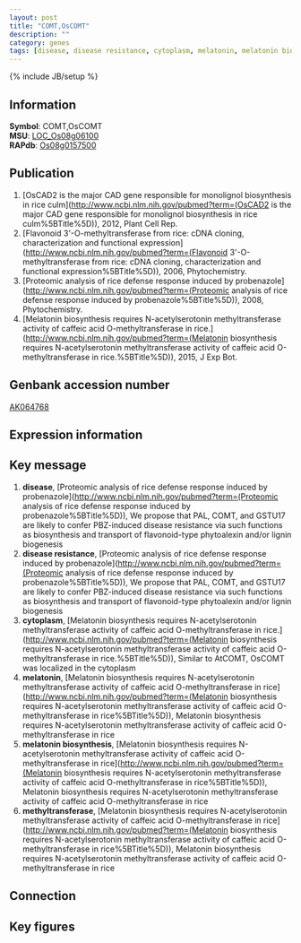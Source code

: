 ```yaml
---
layout: post
title: "COMT,OsCOMT"
description: ""
category: genes
tags: [disease, disease resistance, cytoplasm, melatonin, melatonin biosynthesis, methyltransferase, Gene]
---
```

{% include JB/setup %}

## Information
__Symbol__: COMT,OsCOMT  
__MSU__: [LOC_Os08g06100](http://rice.plantbiology.msu.edu/cgi-bin/ORF_infopage.cgi?orf=LOC_Os08g06100)  
__RAPdb__: [Os08g0157500](http://rapdb.dna.affrc.go.jp/viewer/gbrowse_details/irgsp1?name=Os08g0157500)  

## Publication
1. [OsCAD2 is the major CAD gene responsible for monolignol biosynthesis in rice culm](http://www.ncbi.nlm.nih.gov/pubmed?term=(OsCAD2 is the major CAD gene responsible for monolignol biosynthesis in rice culm%5BTitle%5D)), 2012, Plant Cell Rep.
2. [Flavonoid 3'-O-methyltransferase from rice: cDNA cloning, characterization and functional expression](http://www.ncbi.nlm.nih.gov/pubmed?term=(Flavonoid 3'-O-methyltransferase from rice: cDNA cloning, characterization and functional expression%5BTitle%5D)), 2006, Phytochemistry.
3. [Proteomic analysis of rice defense response induced by probenazole](http://www.ncbi.nlm.nih.gov/pubmed?term=(Proteomic analysis of rice defense response induced by probenazole%5BTitle%5D)), 2008, Phytochemistry.
4. [Melatonin biosynthesis requires N-acetylserotonin methyltransferase activity of caffeic acid O-methyltransferase in rice.](http://www.ncbi.nlm.nih.gov/pubmed?term=(Melatonin biosynthesis requires N-acetylserotonin methyltransferase activity of caffeic acid O-methyltransferase in rice.%5BTitle%5D)), 2015, J Exp Bot.

## Genbank accession number
[AK064768](http://www.ncbi.nlm.nih.gov/nuccore/AK064768)

## Expression information

## Key message
1. __disease__, [Proteomic analysis of rice defense response induced by probenazole](http://www.ncbi.nlm.nih.gov/pubmed?term=(Proteomic analysis of rice defense response induced by probenazole%5BTitle%5D)),  We propose that PAL, COMT, and GSTU17 are likely to confer PBZ-induced disease resistance via such functions as biosynthesis and transport of flavonoid-type phytoalexin and/or lignin biogenesis
2. __disease resistance__, [Proteomic analysis of rice defense response induced by probenazole](http://www.ncbi.nlm.nih.gov/pubmed?term=(Proteomic analysis of rice defense response induced by probenazole%5BTitle%5D)),  We propose that PAL, COMT, and GSTU17 are likely to confer PBZ-induced disease resistance via such functions as biosynthesis and transport of flavonoid-type phytoalexin and/or lignin biogenesis
3. __cytoplasm__, [Melatonin biosynthesis requires N-acetylserotonin methyltransferase activity of caffeic acid O-methyltransferase in rice.](http://www.ncbi.nlm.nih.gov/pubmed?term=(Melatonin biosynthesis requires N-acetylserotonin methyltransferase activity of caffeic acid O-methyltransferase in rice.%5BTitle%5D)),  Similar to AtCOMT, OsCOMT was localized in the cytoplasm
4. __melatonin__, [Melatonin biosynthesis requires N-acetylserotonin methyltransferase activity of caffeic acid O-methyltransferase in rice](http://www.ncbi.nlm.nih.gov/pubmed?term=(Melatonin biosynthesis requires N-acetylserotonin methyltransferase activity of caffeic acid O-methyltransferase in rice%5BTitle%5D)), Melatonin biosynthesis requires N-acetylserotonin methyltransferase activity of caffeic acid O-methyltransferase in rice
5. __melatonin biosynthesis__, [Melatonin biosynthesis requires N-acetylserotonin methyltransferase activity of caffeic acid O-methyltransferase in rice](http://www.ncbi.nlm.nih.gov/pubmed?term=(Melatonin biosynthesis requires N-acetylserotonin methyltransferase activity of caffeic acid O-methyltransferase in rice%5BTitle%5D)), Melatonin biosynthesis requires N-acetylserotonin methyltransferase activity of caffeic acid O-methyltransferase in rice
6. __methyltransferase__, [Melatonin biosynthesis requires N-acetylserotonin methyltransferase activity of caffeic acid O-methyltransferase in rice](http://www.ncbi.nlm.nih.gov/pubmed?term=(Melatonin biosynthesis requires N-acetylserotonin methyltransferase activity of caffeic acid O-methyltransferase in rice%5BTitle%5D)), Melatonin biosynthesis requires N-acetylserotonin methyltransferase activity of caffeic acid O-methyltransferase in rice

## Connection

## Key figures


